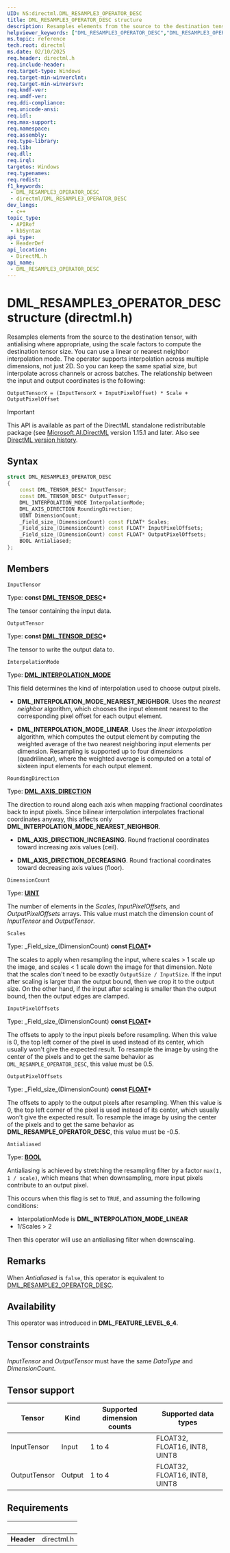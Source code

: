 ```yaml
---
UID: NS:directml.DML_RESAMPLE3_OPERATOR_DESC
title: DML_RESAMPLE3_OPERATOR_DESC structure
description: Resamples elements from the source to the destination tensor, with antialising where appropriate, using the scale factors to compute the destination tensor size.
helpviewer_keywords: ["DML_RESAMPLE3_OPERATOR_DESC","DML_RESAMPLE3_OPERATOR_DESC structure","direct3d12.dml_resample2_operator_desc","directml/DML_RESAMPLE3_OPERATOR_DESC"]
ms.topic: reference
tech.root: directml
ms.date: 02/10/2025
req.header: directml.h
req.include-header: 
req.target-type: Windows
req.target-min-winverclnt: 
req.target-min-winversvr: 
req.kmdf-ver: 
req.umdf-ver: 
req.ddi-compliance: 
req.unicode-ansi: 
req.idl: 
req.max-support: 
req.namespace: 
req.assembly: 
req.type-library: 
req.lib: 
req.dll: 
req.irql: 
targetos: Windows
req.typenames: 
req.redist: 
f1_keywords:
 - DML_RESAMPLE3_OPERATOR_DESC
 - directml/DML_RESAMPLE3_OPERATOR_DESC
dev_langs:
 - c++
topic_type:
 - APIRef
 - kbSyntax
api_type:
 - HeaderDef
api_location:
 - DirectML.h
api_name:
 - DML_RESAMPLE3_OPERATOR_DESC
---
```


# DML_RESAMPLE3_OPERATOR_DESC structure (directml.h)

Resamples elements from the source to the destination tensor, with antialising where appropriate, using the scale factors to compute the destination tensor size. You can use a linear or nearest neighbor interpolation mode. The operator supports interpolation across multiple dimensions, not just 2D. So you can keep the same spatial size, but interpolate across channels or across batches. The relationship between the input and output coordinates is the following:

`OutputTensorX = (InputTensorX + InputPixelOffset) * Scale + OutputPixelOffset`

> [!IMPORTANT]
> This API is available as part of the DirectML standalone redistributable package (see [Microsoft.AI.DirectML](https://www.nuget.org/packages/Microsoft.AI.DirectML/) version 1.15.1 and later. Also see [DirectML version history](../dml-version-history.md).

## Syntax

```cpp
struct DML_RESAMPLE3_OPERATOR_DESC
{
    const DML_TENSOR_DESC* InputTensor;
    const DML_TENSOR_DESC* OutputTensor;
    DML_INTERPOLATION_MODE InterpolationMode;
    DML_AXIS_DIRECTION RoundingDirection;
    UINT DimensionCount;
    _Field_size_(DimensionCount) const FLOAT* Scales;
    _Field_size_(DimensionCount) const FLOAT* InputPixelOffsets;
    _Field_size_(DimensionCount) const FLOAT* OutputPixelOffsets;
    BOOL Antialiased;
};
```

## Members

`InputTensor`

Type: **const [DML_TENSOR_DESC](/windows/win32/api/directml/ns-directml-dml_tensor_desc)\***

The tensor containing the input data.

`OutputTensor`

Type: **const [DML_TENSOR_DESC](/windows/win32/api/directml/ns-directml-dml_tensor_desc)\***

The tensor to write the output data to.

`InterpolationMode`

Type: [**DML_INTERPOLATION_MODE**](/windows/win32/api/directml/ne-directml-dml_interpolation_mode)

This field determines the kind of interpolation used to choose output pixels.

- **DML_INTERPOLATION_MODE_NEAREST_NEIGHBOR**. Uses the *nearest neighbor* algorithm, which chooses the input element nearest to the corresponding pixel offset for each output element.

- **DML_INTERPOLATION_MODE_LINEAR**. Uses the *linear interpolation* algorithm, which computes the output element by computing the weighted average of the two nearest neighboring input elements per dimension. Resampling is supported up to four dimensions (quadrilinear), where the weighted average is computed on a total of sixteen input elements for each output element.

`RoundingDirection`

Type: [**DML_AXIS_DIRECTION**](/windows/win32/api/directml/ne-directml-dml_axis_direction)

The direction to round along each axis when mapping fractional coordinates back to input pixels. Since bilinear interpolation interpolates fractional coordinates anyway, this affects only **DML_INTERPOLATION_MODE_NEAREST_NEIGHBOR**.

- **DML_AXIS_DIRECTION_INCREASING**. Round fractional coordinates toward increasing axis values (ceil).

- **DML_AXIS_DIRECTION_DECREASING**. Round fractional coordinates toward decreasing axis values (floor).

`DimensionCount`

Type: [**UINT**](/windows/win32/winprog/windows-data-types)

The number of elements in the *Scales*, *InputPixelOffsets*, and *OutputPixelOffsets* arrays. This value must match the dimension count of *InputTensor* and *OutputTensor*.

`Scales`

Type: \_Field\_size\_\(DimensionCount\) **const [FLOAT](/windows/win32/winprog/windows-data-types)\***

The scales to apply when resampling the input, where scales > 1 scale up the image, and scales < 1 scale down the image for that dimension. Note that the scales don't need to be exactly `OutputSize / InputSize`. If the input after scaling is larger than the output bound, then we crop it to the output size. On the other hand, if the input after scaling is smaller than the output bound, then the output edges are clamped.

`InputPixelOffsets`

Type: \_Field\_size\_\(DimensionCount\) **const [FLOAT](/windows/win32/winprog/windows-data-types)\***

The offsets to apply to the input pixels before resampling. When this value is 0, the top left corner of the pixel is used instead of its center, which usually won't give the expected result. To resample the image by using the center of the pixels and to get the same behavior as `DML_RESAMPLE_OPERATOR_DESC`, this value must be 0.5.

`OutputPixelOffsets`

Type: \_Field\_size\_\(DimensionCount\) **const [FLOAT](/windows/win32/winprog/windows-data-types)\***

The offsets to apply to the output pixels after resampling. When this value is 0, the top left corner of the pixel is used instead of its center, which usually won't give the expected result. To resample the image by using the center of the pixels and to get the same behavior as **DML_RESAMPLE_OPERATOR_DESC**, this value must be -0.5.

`Antialiased`

Type: [**BOOL**](/windows/win32/winprog/windows-data-types)

Antialiasing is achieved by stretching the resampling filter by a factor `max(1, 1 / scale)`, which means that when downsampling, more input pixels contribute to an output pixel.

This occurs when this flag is set to `TRUE`, and assuming the following conditions:
* InterpolationMode is **DML_INTERPOLATION_MODE_LINEAR**
* 1/Scales > 2

Then this operator will use an antialiasing filter when downscaling.

## Remarks

When *Antialiased* is `false`, this operator is equivalent to [DML_RESAMPLE2_OPERATOR_DESC](/windows/ai/directml/api/ns-directml-dml_resample2_operator_desc).

## Availability
This operator was introduced in **DML_FEATURE_LEVEL_6_4**.

## Tensor constraints
*InputTensor* and *OutputTensor* must have the same *DataType* and *DimensionCount*.

## Tensor support
| Tensor | Kind | Supported dimension counts | Supported data types |
| ------ | ---- | -------------------------- | -------------------- |
| InputTensor | Input | 1 to 4 | FLOAT32, FLOAT16, INT8, UINT8 |
| OutputTensor | Output | 1 to 4 | FLOAT32, FLOAT16, INT8, UINT8 |

## Requirements
| &nbsp; | &nbsp; |
| ---- |:---- |
| **Header** | directml.h |
